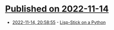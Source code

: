 # [Published on 2022-11-14](index.md)

* [2022-11-14, 20:58:55](https://news.ycombinator.com/item?id=33600941) - [Lisp-Stick on a Python](https://docs.hylang.org/en/stable/tutorial.html)
